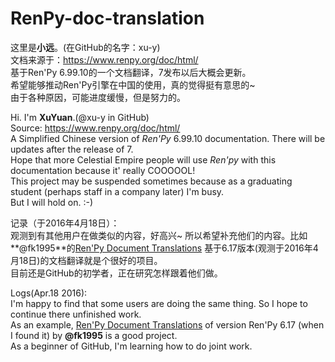 # RenPy-doc-translation
这里是**小远**。(在GitHub的名字：xu-y)  
文档来源于：https://www.renpy.org/doc/html/  
基于Ren'Py 6.99.10的一个文档翻译，7发布以后大概会更新。  
希望能够推动Ren'Py引擎在中国的使用，真的觉得挺有意思的~  
由于各种原因，可能进度缓慢，但是努力的。  

Hi. I'm **XuYuan**.(@xu-y in GitHub)  
Source: https://www.renpy.org/doc/html/  
A Simplified Chinese version of *Ren'Py* 6.99.10 documentation. There will be updates after the release of 7.  
Hope that more Celestial Empire people will use *Ren'py* with this documentation because it' really COOOOOL!  
This project may be suspended sometimes because as a graduating student (perhaps staff in a company later) I'm busy.  
But I will hold on. :-)  

记录（于2016年4月18日）：  
观测到有其他用户在做类似的内容，好高兴~   所以希望补充他们的内容。比如**@fk1995**的[Ren'Py Document Translations](https://github.com/fk1995/RenPy-Documentation-translations.git)   基于6.17版本(观测于2016年4月18日)的文档翻译就是个很好的项目。  
目前还是GitHub的初学者，正在研究怎样跟着他们做。  

Logs(Apr.18 2016):  
I'm happy to find that some users are doing the same thing. So I hope to continue there unfinished work.  
As an example, [Ren'Py Document Translations](https://github.com/fk1995/RenPy-Documentation-translations.git) of version Ren'Py 6.17 (when I found it) by **@fk1995** is a good project.  
As a beginner of GitHub, I'm learning how to do joint work.  
